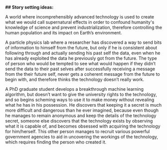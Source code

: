 **## Story setting ideas:**

A world where incomprehensibly advanced technology is used to create what we would call supernatural effects in order to confound humanity's knowledge of science and prevent industrialization, therefore controlling the human population and its impact on Earth’s environment.



A particle physics lab where a researcher has discovered a way to send bits of information to himself from the future, but only if he is consistent about following through and actually sending his past self the data, even when he has already exploited the data he previously got from the future. The type of person who would be tempted to see what would happen if they didn’t send the data to their past selves after successfully receiving a message from the their future self, never gets a coherent message from the future to begin with, and therefore thinks the technology doesn’t really work.



A PhD graduate student develops a breakthrough machine learning algorithm, but doesn’t want to give the university rights to the technology, and so begins scheming ways to use it to make money without revealing what he has in his possession. He discovers that keeping it a secret is much more difficult and dangerous than he ever imagined, because even though he manages to remain anonymous and keep the details of the technology secret, someone else discovers that the technology exists by observing what it is capable of, and becomes obsessed with acquiring the technology for him/herself. This other person manages to recruit various powerful government agencies to aid in uncovering the workings of the technology, which requires finding the person who created it.
